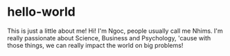 # hello-world
This is just a little about me!
Hi! I'm Ngoc, people usually call me Nhims. I'm really passionate about Science, Business and Psychology, 'cause with those things, we can really impact the world on big problems!
